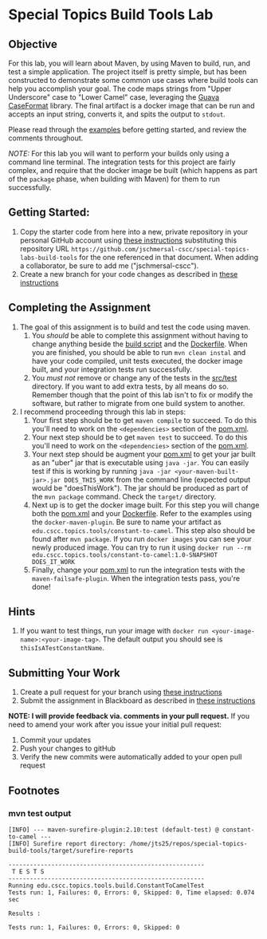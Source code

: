 # Special Topics Build Tools Lab

## Objective

For this lab, you will learn about Maven, by using Maven to build, run, and test a simple application.  The project itself is pretty simple, but has been constructed to demonstrate some common use cases where build tools can help you accomplish your goal.  The code maps strings from "Upper Underscore" case to "Lower Camel" case, leveraging the [Guava CaseFormat](https://github.com/google/guava/wiki/StringsExplained#caseformat) library.  The final artifact is a docker image that can be run and accepts an input string, converts it, and spits the output to `stdout`.

Please read through the [examples](examples) before getting started, and review the comments throughout.

_NOTE:_ For this lab you will want to perform your builds only using a command line terminal.  The integration tests for this project are fairly complex, and require that the docker image be built (which happens as part of the `package` phase, when building with Maven) for them to run successfully.  

## Getting Started:

1. Copy the starter code from here into a new, private repository in your personal GitHub account using [these instructions](https://github.com/jschmersal-cscc/lab0-completing-and-submitting-assignments) substituting this repository URL ``https://github.com/jschmersal-cscc/special-topics-labs-build-tools`` for the one referenced in that document.  When adding a collaborator, be sure to add me ("jschmersal-cscc").
2. Create a new branch for your code changes as described in [these instructions](https://github.com/jschmersal-cscc/lab0-completing-and-submitting-assignments#important-before-you-start-coding)


## Completing the Assignment

1. The goal of this assignment is to build and test the code using maven.
    1. You _should_ be able to complete this assignment without having to change anything beside the [build script](pom.xml) and the [Dockerfile](src/main/docker/Dockerfile).  When you are finished, you should be able to run `mvn clean instal` and have your code compiled, unit tests executed, the docker image built, and your integration tests run successfully.
    1. You _must not_ remove or change any of the tests in the [src/test](src/test) directory.  If you want to add extra tests, by all means do so.  Remember though that the point of this lab isn't to fix or modify the software, but rather to migrate from one build system to another. 
1. I recommend proceeding through this lab in steps:
    1. Your first step should be to get `maven compile` to succeed.  To do this you'll need to work on the `<dependencies>` section of the [pom.xml](pom.xml).
    1. Your next step should be to get `maven test` to succeed.  To do this you'll need to work on the `<dependencies>` section of the [pom.xml](pom.xml).
    1. Your next step should be augment your [pom.xml](pom.xml) to get your jar built as an "uber" jar that is executable using `java -jar`.  You can easily test if this is working by running `java -jar <your-maven-built-jar>.jar DOES_THIS_WORK` from the command line (expected output would be "doesThisWork").  The jar should be produced as part of the `mvn package` command.  Check the `target/` directory.
    1. Next up is to get the docker image built. For this step you will change both the [pom.xml](pom.xml) and your [Dockerfile](src/main/docker/Dockerfile).  Refer to the examples using the `docker-maven-plugin`.  Be sure to name your artifact as `edu.cscc.topics.tools/constant-to-camel`.  This step also should be found after `mvn package`.  If you run `docker images` you can see your newly produced image.  You can try to run it using `docker run --rm edu.cscc.topics.tools/constant-to-camel:1.0-SNAPSHOT DOES_IT_WORK`
    1. Finally, change your [pom.xml](pom.xml) to run the integration tests with the `maven-failsafe-plugin`.  When the integration tests pass, you're done! 


## Hints
1. If you want to test things, run your image with `docker run <your-image-name>:<your-image-tag>`.  The default output you should see is `thisIsATestConstantName`.
 

## Submitting Your Work

1. Create a pull request for your branch using [these instructions](https://github.com/jschmersal-cscc/lab0-completing-and-submitting-assignments#push-your-changes-and-create-a-pull-request-for-grading)
1. Submit the assignment in Blackboard as described in [these instructions](https://github.com/jschmersal-cscc/lab0-completing-and-submitting-assignments#once-your-pull-request-is-reviewed-and-approved)

__NOTE: I will provide feedback via. comments in your pull request.__
If you need to amend your work after you issue your initial pull request:

1. Commit your updates
1. Push your changes to gitHub
1. Verify the new commits were automatically added to your open pull request


## Footnotes
### mvn test output
```
[INFO] --- maven-surefire-plugin:2.10:test (default-test) @ constant-to-camel ---
[INFO] Surefire report directory: /home/jts25/repos/special-topics-build-tools/target/surefire-reports

-------------------------------------------------------
 T E S T S
-------------------------------------------------------
Running edu.cscc.topics.tools.build.ConstantToCamelTest
Tests run: 1, Failures: 0, Errors: 0, Skipped: 0, Time elapsed: 0.074 sec

Results :

Tests run: 1, Failures: 0, Errors: 0, Skipped: 0
 ```
